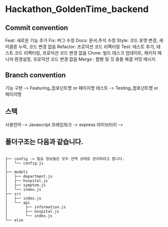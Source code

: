 # Hackathon_GoldenTime_backend

## **Commit convention** 
Feat: 새로운 기능 추가
Fix: 버그 수정
Docs: 문서,주석 수정
Style: 코드 포맷 변경, 세미콜론 누락, 코드 변경 없음
Refactor: 프로덕션 코드 리팩터링
Test: 테스트 추가, 테스트 코드 리팩터링, 프로덕션 코드 변경 없음
Chore: 빌드 테스크 업데이트, 패키지 매니저 환경설정, 프로덕션 코드 변경 없음
Merge : 합병 및 깃 충돌 해결 커밋 메시지

## **Branch convention**
기능 구현 -> Featuring_컴포넌트명 or 페이지명
테스트 -> Testing_컴포넌트명 or 페이지명

## **스택** 
사용언어 -> Javascript
프레임워크 -> express
라이브러리 -> 

## **폴더구조**는 다음과 같습니다.
```

├── config -> 필요 정보들은 모두 전역 상태로 관리하려고 합니다.
│   └── config.js
│
├── models
│   ├── department.js
│   ├── hospital.js
│   ├── symptom.js
│   └── index.js
├── src
│   ├── index.js
│   └── api
│        ├── information.js
│        ├── hospital.js
│        └── index.js
└── else
```
